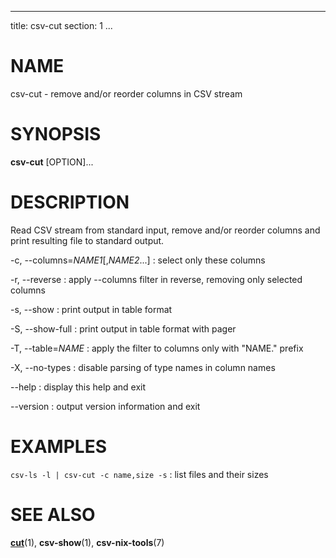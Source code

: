 <!--
SPDX-License-Identifier: BSD-3-Clause
Copyright 2020-2023, Marcin Ślusarz <marcin.slusarz@gmail.com>
-->

---
title: csv-cut
section: 1
...

# NAME #

csv-cut - remove and/or reorder columns in CSV stream

# SYNOPSIS #

**csv-cut** [OPTION]...

# DESCRIPTION #

Read CSV stream from standard input, remove and/or reorder columns and print
resulting file to standard output.

-c, \--columns=*NAME1*[,*NAME2*...]
:   select only these columns

-r, \--reverse
:   apply \--columns filter in reverse, removing only selected columns

-s, \--show
:   print output in table format

-S, \--show-full
:   print output in table format with pager

-T, \--table=*NAME*
:   apply the filter to columns only with "NAME." prefix

-X, \--no-types
:   disable parsing of type names in column names

\--help
:   display this help and exit

\--version
:   output version information and exit

# EXAMPLES #

`csv-ls -l | csv-cut -c name,size -s`
:   list files and their sizes

# SEE ALSO #

**[cut](http://man7.org/linux/man-pages/man1/cut.1.html)**(1),
**csv-show**(1), **csv-nix-tools**(7)

